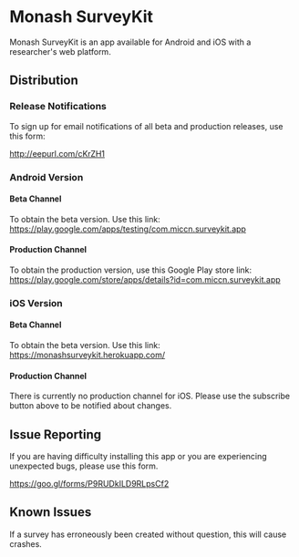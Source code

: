 
# Monash SurveyKit

Monash SurveyKit is an app available for Android and iOS with a researcher's web platform.

## Distribution

### Release Notifications

To sign up for email notifications of all beta and production releases, use this form:

http://eepurl.com/cKrZH1

### Android Version

#### Beta Channel

To obtain the beta version. Use this link:
https://play.google.com/apps/testing/com.miccn.surveykit.app

#### Production Channel

To obtain the production version, use this Google Play store link:
https://play.google.com/store/apps/details?id=com.miccn.surveykit.app

### iOS Version

#### Beta Channel

To obtain the beta version. Use this link:
https://monashsurveykit.herokuapp.com/

#### Production Channel

There is currently no production channel for iOS. Please use the subscribe button above to be notified about changes.

## Issue Reporting
If you are having difficulty installing this app or you are experiencing unexpected bugs, please use this form.

https://goo.gl/forms/P9RUDkILD9RLpsCf2

## Known Issues
If a survey has erroneously been created without question, this will cause crashes.

